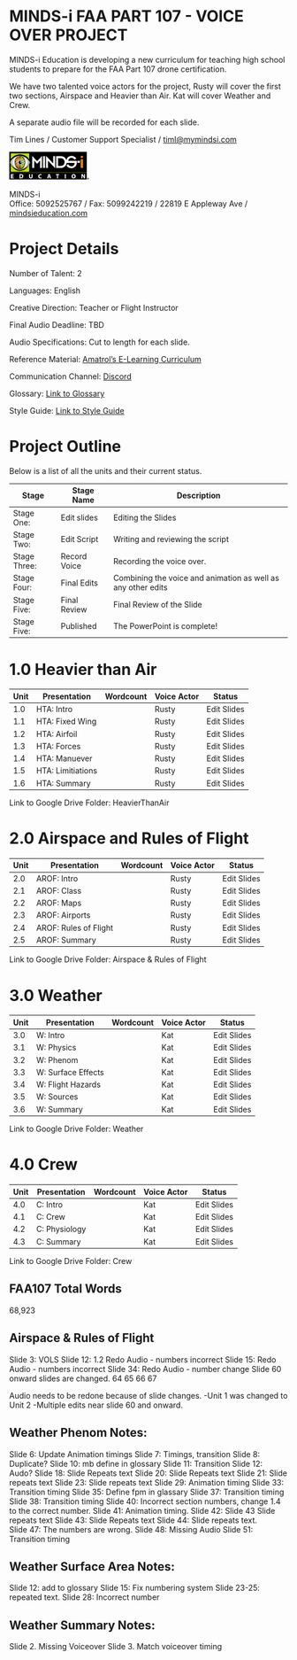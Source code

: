 # MINDS-i FAA PART 107 - VOICE OVER PROJECT

MINDS-i Education is developing a new curriculum for teaching high school students to prepare for the FAA Part 107 drone certification. 

We have two talented voice actors for the project, Rusty will cover the first two sections, Airspace and Heavier than Air. Kat will cover Weather and Crew. 

A separate audio file will be recorded for each slide.

 
Tim Lines / Customer Support Specialist / timl@mymindsi.com 
  
![MINDS-i Education Logo](/assets/images/MINDS-iEducationBadge.png "MINDS-i Logo")

MINDS-i  
Office: 5092525767 / Fax: 5099242219 / 22819 E Appleway Ave / [mindsieducation.com](https://mindsieducation.com/)

# Project Details


Number of Talent: 2

Languages: English

Creative Direction: Teacher or Flight Instructor

Final Audio Deadline: TBD

Audio Specifications: Cut to length for each slide.

Reference Material: [Amatrol’s E-Learning Curriculum](https://www.youtube.com/watch?v=JAy8WrmSGXY)

Communication Channel: [Discord](https://discord.com/login?redirect_to=%2Fchannels%2F862827843179905034%2F862827843641933837)

Glossary: [Link to Glossary](glossary.md "Glossary")

Style Guide: [Link to Style Guide](styleguide.md "Style Guide")

# Project Outline

Below is a list of all the units and their current status.

| Stage | Stage Name         | Description        | 
|-------------|--------------|--------------------|
|Stage One:   | Edit slides  | Editing the Slides |
|Stage Two:   | Edit Script  | Writing and reviewing the script |
|Stage Three: | Record Voice | Recording the voice over. |
|Stage Four:  | Final Edits  | Combining the voice and animation as well as any other edits |
|Stage Five:  | Final Review | Final Review of the Slide |
|Stage Five:  | Published    | The PowerPoint is complete! | 

# 1.0 Heavier than Air

| Unit | Presentation           | Wordcount | Voice Actor | Status      |
|------|------------------------|-----------|-------------|-------------|
|1.0   | HTA: Intro             |           | Rusty       | Edit Slides |
|1.1   | HTA: Fixed Wing        |           | Rusty       | Edit Slides |
|1.2   | HTA: Airfoil           |           | Rusty       | Edit Slides |
|1.3   | HTA: Forces            |           | Rusty       | Edit Slides |
|1.4   | HTA: Manuever          |           | Rusty       | Edit Slides |
|1.5   | HTA: Limitiations      |           | Rusty       | Edit Slides |
|1.6   | HTA: Summary           |           | Rusty       | Edit Slides |

Link to Google Drive Folder: HeavierThanAir

# 2.0 Airspace and Rules of Flight

| Unit | Presentation              | Wordcount | Voice Actor | Status      |
|------|---------------------------|-----------|-------------|-------------|
| 2.0  | AROF: Intro               |           | Rusty       | Edit Slides |
| 2.1  | AROF: Class               |           | Rusty       | Edit Slides |
| 2.2  | AROF: Maps                |           | Rusty       | Edit Slides |
| 2.3  | AROF: Airports            |           | Rusty       | Edit Slides | 
| 2.4  | AROF: Rules of Flight     |           | Rusty       | Edit Slides | 
| 2.5  | AROF: Summary             |           | Rusty       | Edit Slides |

Link to Google Drive Folder: Airspace & Rules of Flight

# 3.0 Weather

| Unit | Presentation              | Wordcount | Voice Actor | Status      |
|------|---------------------------|-----------|-------------|-------------|
| 3.0  | W: Intro                  |           | Kat         | Edit Slides |
| 3.1  | W: Physics                |           | Kat         | Edit Slides |
| 3.2  | W: Phenom                 |           | Kat         | Edit Slides |
| 3.3  | W: Surface Effects        |           | Kat         | Edit Slides |
| 3.4  | W: Flight Hazards         |           | Kat         | Edit Slides |
| 3.5  | W: Sources                |           | Kat         | Edit Slides |
| 3.6  | W: Summary                |           | Kat         | Edit Slides |

Link to Google Drive Folder: Weather


# 4.0 Crew

| Unit | Presentation              | Wordcount | Voice Actor | Status      |
|------|---------------------------|-----------|-------------|-------------|
| 4.0  | C: Intro                  |           | Kat         | Edit Slides |
| 4.1  | C: Crew                   |           | Kat         | Edit Slides |
| 4.2  | C: Physiology             |           | Kat         | Edit Slides |
| 4.3  | C: Summary                |           | Kat         | Edit Slides |

Link to Google Drive Folder: Crew

## FAA107 Total Words
68,923

## Airspace & Rules of Flight
Slide 3: VOLS
Slide 12: 1.2 Redo Audio - numbers incorrect
Slide 15: Redo Audio - numbers incorrect
Slide 34: Redo Audio - number change
Slide 60 onward slides are changed.
64
65
66
67

Audio needs to be redone because of slide changes.
-Unit 1 was changed to Unit 2
-Multiple edits near slide 60 and onward.

## Weather Phenom Notes:
Slide 6: Update Animation timings
Slide 7: Timings, transition
Slide 8: Duplicate?
Slide 10: mb define in glossary
Slide 11: Transition
Slide 12: Audo?
Slide 18: Slide Repeats text
Slide 20: Slide Repeats text
Slide 21: Slide repeats text
Slide 23: Slide repeats text
Slide 29: Animation timing
Slide 33: Transition timing
Slide 35: Define fpm in glassary
Slide 37: Transition timing
Slide 38: Transition timing
Slide 40: Incorrect section numbers, change 1.4 to the correct number.
Slide 41: Animation timing.
Slide 42: Slide 43 Slide repeats text
Slide 43: Slide Repeats text
Slide 44: Slide repeats text.  
Slide 47: The numbers are wrong.
Slide 48: Missing Audio
Slide 51: Transition timing

## Weather Surface Area Notes:
Slide 12: add to glossary
Slide 15: Fix numbering system
Slide 23-25: repeated text.
Slide 28: Incorrect number

## Weather Summary Notes:
Slide 2. Missing Voiceover
Slide 3. Match voiceover timing